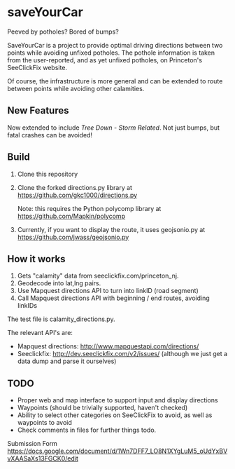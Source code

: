 # saveYourCar

Peeved by potholes? Bored of bumps? 

SaveYourCar is a project to provide optimal driving directions 
between two points while avoiding unfixed potholes. The pothole
information is taken from the user-reported, and as yet
unfixed potholes, on Princeton's SeeClickFix website.

Of course, the infrastructure is more general and can be extended to route 
between points while avoiding other calamities. 

New Features
------------
Now extended to include *Tree Down - Storm Related*. Not just bumps, but fatal
crashes can be avoided!

Build
-----
 1. Clone this repository

 2. Clone the forked directions.py library at https://github.com/gkc1000/directions.py

    Note: this requires the Python polycomp library at https://github.com/Mapkin/polycomp

 3. Currently, if you want to display the route, it uses geojsonio.py at https://github.com/jwass/geojsonio.py

How it works
------------

1. Gets "calamity" data from seeclickfix.com/princeton_nj. 
2. Geodecode into lat,lng pairs.
3. Use Mapquest directions API to turn into linkID (road segment)
4. Call Mapquest directions API with beginning / end routes, avoiding linkIDs

The test file is calamity_directions.py.

The relevant API's are:
* Mapquest directions: http://www.mapquestapi.com/directions/
* Seeclickfix: http://dev.seeclickfix.com/v2/issues/
  (although we just get a data dump and parse it ourselves)

TODO
----
* Proper web and map interface to support input and display directions
* Waypoints (should be trivially supported, haven't checked)
* Ability to select other categories on SeeClickFix to avoid, as well
  as waypoints to avoid
* Check comments in files for further things todo.

Submission Form https://docs.google.com/document/d/1Wn7DFF7_LO8N1XYgLuM5_oUdYxBVvXAASaXs13FGCK0/edit
